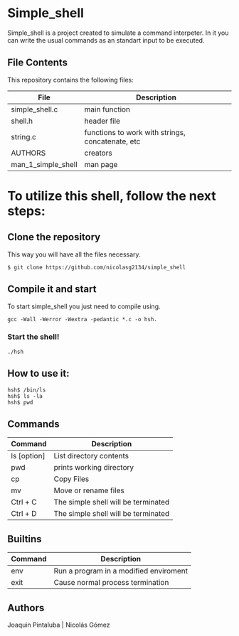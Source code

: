 # Simple_shell

Simple_shell is a project created to simulate a command interpeter. In it you can write the usual commands as an standart input to be executed.

## File Contents
This repository contains the following files:

|   **File**   |   **Description**   |
| -------------- | --------------------- |
| simple_shell.c | main function |
| shell.h | header file |
| string.c | functions to work with strings, concatenate, etc |
| AUTHORS | creators |
| man_1_simple_shell | man page |


# To utilize this shell, follow the next steps:

## Clone the repository

This way you will have all the files necessary.

```
$ git clone https://github.com/nicolasg2134/simple_shell
```

## Compile it and start

To start simple_shell you just need to compile using.

```
gcc -Wall -Werror -Wextra -pedantic *.c -o hsh.
```

### Start the shell!

```
./hsh
```

## How to use it:

```
hsh$ /bin/ls
hsh$ ls -la
hsh$ pwd
```
## Commands
|   **Command**   |   **Description**   |
| -------------- | --------------------- |
| ls [option] | List directory contents |
| pwd | prints working directory |
| cp | Copy Files |
| mv | Move or rename files |
| Ctrl + C | The simple shell will be terminated |
| Ctrl + D | The simple shell will be terminated |

## Builtins
|   **Command**   |   **Description**   |
| -------------- | --------------------- |
| env |  Run a program in a modified enviroment |
| exit | Cause normal process termination |

## Authors
Joaquin Pintaluba | Nicolás Gómez